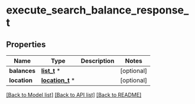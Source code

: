 # execute_search_balance_response_t

## Properties
Name | Type | Description | Notes
------------ | ------------- | ------------- | -------------
**balances** | [**list_t**](address_balance_response.md) \* |  | [optional] 
**location** | [**location_t**](location.md) \* |  | [optional] 

[[Back to Model list]](../README.md#documentation-for-models) [[Back to API list]](../README.md#documentation-for-api-endpoints) [[Back to README]](../README.md)


